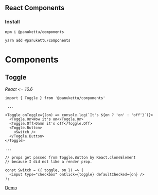 ## React Components

### Install

`npm i @panukettu/components`

`yarn add @panukettu/components`

# Components

## Toggle

_React <= 16.6_

```
import { Toggle } from '@panukettu/components'

 ...

<Toggle onToggle={(on) => console.log(`It's ${on ? 'on' : 'off'}`)}>
  <Toggle.On>Wow it's on</Toggle.On>
  <Toggle.Off>Damn it's off</Toggle.Off>
  <Toggle.Button>
    <Switch />
  </Toggle.Button>
</Toggle>

...

// props get passed from Toggle.Button by React.cloneElement
// because I did not like a render prop.

const Switch = ({ toggle, on }) => (
  <input type="checkbox" onClick={toggle} defaultChecked={on} />
);
```

[Demo](https://codesandbox.io/s/r76o0ml3xm)
